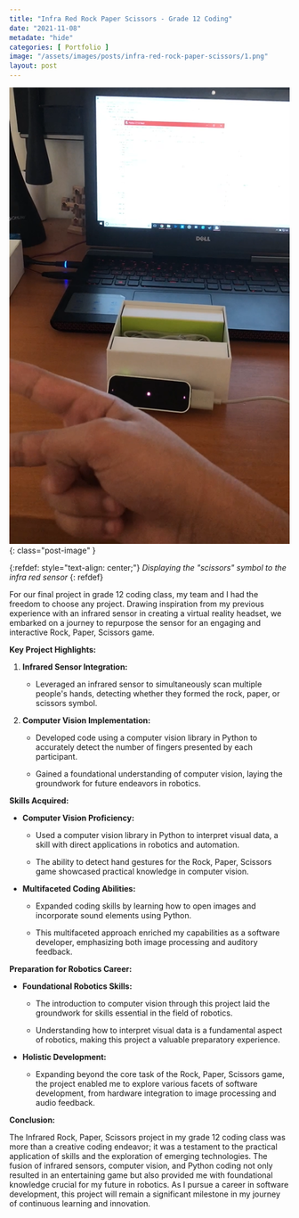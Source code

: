 ```yaml
---
title: "Infra Red Rock Paper Scissors - Grade 12 Coding"
date: "2021-11-08"
metadate: "hide"
categories: [ Portfolio ]
image: "/assets/images/posts/infra-red-rock-paper-scissors/1.png"
layout: post
---
```



![](/assets/images/posts/infra-red-rock-paper-scissors/1.png){: class="post-image" }

{:refdef: style="text-align: center;"}
*Displaying the "scissors" symbol to the infra red sensor*
{: refdef}

For our final project in grade 12 coding class, my team and I had the freedom to choose any project. Drawing inspiration from my previous experience with an infrared sensor in creating a virtual reality headset, we embarked on a journey to repurpose the sensor for an engaging and interactive Rock, Paper, Scissors game.

**Key Project Highlights:**

1. **Infrared Sensor Integration:**
    - Leveraged an infrared sensor to simultaneously scan multiple people's hands, detecting whether they formed the rock, paper, or scissors symbol.

3. **Computer Vision Implementation:**
    - Developed code using a computer vision library in Python to accurately detect the number of fingers presented by each participant.
    
    - Gained a foundational understanding of computer vision, laying the groundwork for future endeavors in robotics.

**Skills Acquired:**

- **Computer Vision Proficiency:**
    - Used a computer vision library in Python to interpret visual data, a skill with direct applications in robotics and automation.
    
    - The ability to detect hand gestures for the Rock, Paper, Scissors game showcased practical knowledge in computer vision.

- **Multifaceted Coding Abilities:**
    - Expanded coding skills by learning how to open images and incorporate sound elements using Python.
    
    - This multifaceted approach enriched my capabilities as a software developer, emphasizing both image processing and auditory feedback.

**Preparation for Robotics Career:**

- **Foundational Robotics Skills:**
    - The introduction to computer vision through this project laid the groundwork for skills essential in the field of robotics.
    
    - Understanding how to interpret visual data is a fundamental aspect of robotics, making this project a valuable preparatory experience.

- **Holistic Development:**
    - Expanding beyond the core task of the Rock, Paper, Scissors game, the project enabled me to explore various facets of software development, from hardware integration to image processing and audio feedback.

**Conclusion:**

The Infrared Rock, Paper, Scissors project in my grade 12 coding class was more than a creative coding endeavor; it was a testament to the practical application of skills and the exploration of emerging technologies. The fusion of infrared sensors, computer vision, and Python coding not only resulted in an entertaining game but also provided me with foundational knowledge crucial for my future in robotics. As I pursue a career in software development, this project will remain a significant milestone in my journey of continuous learning and innovation.
